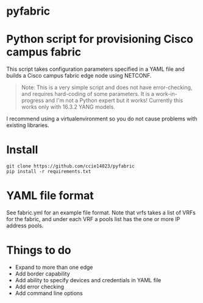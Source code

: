 # pyfabric
Python script for provisioning Cisco campus fabric
=======

This script takes configuration parameters specified in a YAML file and builds a Cisco campus fabric edge node using NETCONF.

>  Note:  This is a very simple script and does not have error-checking, and requires hard-coding of some parameters.  It is a work-in-progress and I'm not a Python expert but it works!  Currently this works only with 16.3.2 YANG models.

I recommend using a virtualenvironment so you do not cause problems with existing libraries.

# Install
```
git clone https://github.com/ccie14023/pyfabric
pip install -r requirements.txt
```

# YAML file format
See fabric.yml for an example file format.  Note that vrfs takes a list of VRFs for the fabric, and under each VRF a pools list has the one or more IP address pools.

# Things to do
-  Expand to more than one edge
-  Add border capability
-  Add ability to specify devices and credentials in YAML file
-  Add error checking
-  Add command line options